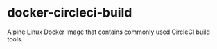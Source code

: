 # docker-circleci-build
Alpine Linux Docker Image that contains commonly used CircleCI build tools. 
